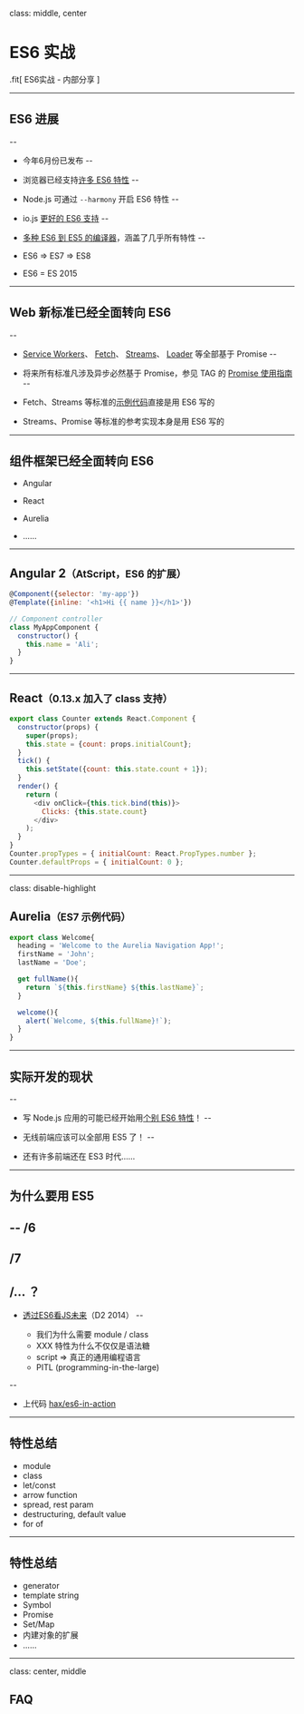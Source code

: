 class: middle, center

# ES6 实战

.fit[
  ES6实战 - 内部分享
]

---

## ES6 进展
--

 - 今年6月份已发布
--

 - 浏览器已经支持[许多 ES6 特性](http://kangax.github.io/compat-table/es6/)
--

 - Node.js 可通过 `--harmony` 开启 ES6 特性
--

 - io.js [更好的 ES6 支持](https://iojs.org/en/es6.html)
--

 - [多种 ES6 到 ES5 的编译器](https://github.com/addyosmani/es6-tools)，涵盖了几乎所有特性
--

 - ES6 => ES7 => ES8
 - ES6 = ES 2015

---

## Web 新标准已经全面转向 ES6
--

  - [Service Workers](https://slightlyoff.github.io/ServiceWorker/spec/service_worker/)、
    [Fetch](https://fetch.spec.whatwg.org/)、
    [Streams](https://streams.spec.whatwg.org/)、
    [Loader](https://whatwg.github.io/loader/)
    等全部基于 Promise
--

  - 将来所有标准凡涉及异步必然基于 Promise，参见 TAG 的 [Promise 使用指南](http://www.w3.org/2001/tag/doc/promises-guide)
--

  - Fetch、Streams 等标准的[示例代码](https://streams.spec.whatwg.org/#creating-examples)直接是用 ES6 写的

  - Streams、Promise 等标准的参考实现本身是用 ES6 写的

---

## 组件框架已经全面转向 ES6

  - Angular

  - React

  - Aurelia

  - ……

---

## Angular 2<small>（AtScript，ES6 的扩展）</small>

```js
@Component({selector: 'my-app'})
@Template({inline: '<h1>Hi {{ name }}</h1>'})

// Component controller
class MyAppComponent {
  constructor() {
    this.name = 'Ali';
  }
}
```

---

## React<small>（0.13.x 加入了 class 支持）</small>

```js
export class Counter extends React.Component {
  constructor(props) {
    super(props);
    this.state = {count: props.initialCount};
  }
  tick() {
    this.setState({count: this.state.count + 1});
  }
  render() {
    return (
      <div onClick={this.tick.bind(this)}>
        Clicks: {this.state.count}
      </div>
    );
  }
}
Counter.propTypes = { initialCount: React.PropTypes.number };
Counter.defaultProps = { initialCount: 0 };
```

---
class: disable-highlight

## Aurelia<small>（ES7 示例代码）</small>

```js
export class Welcome{
  heading = 'Welcome to the Aurelia Navigation App!';
  firstName = 'John';
  lastName = 'Doe';

  get fullName(){
    return `${this.firstName} ${this.lastName}`;
  }

  welcome(){
    alert(`Welcome, ${this.fullName}!`);
  }
}
```

---

## 实际开发的现状
--

  - 写 Node.js 应用的可能已经开始用[个别 ES6 特性](https://github.com/tj/co)！
--


  - 无线前端应该可以全部用 ES5 了！
--


  - 还有许多前端还在 ES3 时代……

---


## 为什么要用 ES5
--
/6
--
/7
--
/... ？
--

  - [透过ES6看JS未来](http://johnhax.net/2014/es6-js-future/)（D2 2014）
--

    - 我们为什么需要 module / class
    - XXX 特性为什么不仅仅是语法糖
    - script => 真正的通用编程语言
    - PITL (programming-in-the-large)

--

  - 上代码 [hax/es6-in-action](https://github.com/hax/es6-in-action)

---



## 特性总结

  - module
  - class
  - let/const
  - arrow function
  - spread, rest param
  - destructuring, default value
  - for of

---

## 特性总结

  - generator
  - template string
  - Symbol
  - Promise
  - Set/Map
  - 内建对象的扩展
  - ……

---

class: center, middle

## FAQ

